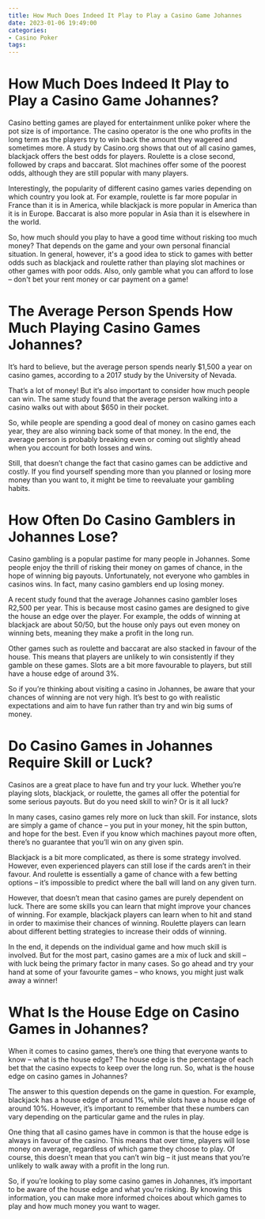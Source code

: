 ```yaml
---
title: How Much Does Indeed It Play to Play a Casino Game Johannes
date: 2023-01-06 19:49:00
categories:
- Casino Poker
tags:
---
```



#  How Much Does Indeed It Play to Play a Casino Game Johannes?

Casino betting games are played for entertainment unlike poker where the pot size is of importance. The casino operator is the one who profits in the long term as the players try to win back the amount they wagered and sometimes more. A study by Casino.org shows that out of all casino games, blackjack offers the best odds for players. Roulette is a close second, followed by craps and baccarat. Slot machines offer some of the poorest odds, although they are still popular with many players.

Interestingly, the popularity of different casino games varies depending on which country you look at. For example, roulette is far more popular in France than it is in America, while blackjack is more popular in America than it is in Europe. Baccarat is also more popular in Asia than it is elsewhere in the world.

So, how much should you play to have a good time without risking too much money? That depends on the game and your own personal financial situation. In general, however, it's a good idea to stick to games with better odds such as blackjack and roulette rather than playing slot machines or other games with poor odds. Also, only gamble what you can afford to lose – don't bet your rent money or car payment on a game!

#  The Average Person Spends How Much Playing Casino Games Johannes?

It’s hard to believe, but the average person spends nearly $1,500 a year on casino games, according to a 2017 study by the University of Nevada.

That’s a lot of money! But it’s also important to consider how much people can win. The same study found that the average person walking into a casino walks out with about $650 in their pocket.

So, while people are spending a good deal of money on casino games each year, they are also winning back some of that money. In the end, the average person is probably breaking even or coming out slightly ahead when you account for both losses and wins.

Still, that doesn’t change the fact that casino games can be addictive and costly. If you find yourself spending more than you planned or losing more money than you want to, it might be time to reevaluate your gambling habits.

#  How Often Do Casino Gamblers in Johannes Lose?

Casino gambling is a popular pastime for many people in Johannes. Some people enjoy the thrill of risking their money on games of chance, in the hope of winning big payouts. Unfortunately, not everyone who gambles in casinos wins. In fact, many casino gamblers end up losing money.

A recent study found that the average Johannes casino gambler loses R2,500 per year. This is because most casino games are designed to give the house an edge over the player. For example, the odds of winning at blackjack are about 50/50, but the house only pays out even money on winning bets, meaning they make a profit in the long run.

Other games such as roulette and baccarat are also stacked in favour of the house. This means that players are unlikely to win consistently if they gamble on these games. Slots are a bit more favourable to players, but still have a house edge of around 3%.

So if you’re thinking about visiting a casino in Johannes, be aware that your chances of winning are not very high. It’s best to go with realistic expectations and aim to have fun rather than try and win big sums of money.

#  Do Casino Games in Johannes Require Skill or Luck?

Casinos are a great place to have fun and try your luck. Whether you’re playing slots, blackjack, or roulette, the games all offer the potential for some serious payouts. But do you need skill to win? Or is it all luck?

In many cases, casino games rely more on luck than skill. For instance, slots are simply a game of chance – you put in your money, hit the spin button, and hope for the best. Even if you know which machines payout more often, there’s no guarantee that you’ll win on any given spin.

Blackjack is a bit more complicated, as there is some strategy involved. However, even experienced players can still lose if the cards aren’t in their favour. And roulette is essentially a game of chance with a few betting options – it’s impossible to predict where the ball will land on any given turn.

However, that doesn’t mean that casino games are purely dependent on luck. There are some skills you can learn that might improve your chances of winning. For example, blackjack players can learn when to hit and stand in order to maximise their chances of winning. Roulette players can learn about different betting strategies to increase their odds of winning.

In the end, it depends on the individual game and how much skill is involved. But for the most part, casino games are a mix of luck and skill – with luck being the primary factor in many cases. So go ahead and try your hand at some of your favourite games – who knows, you might just walk away a winner!

#  What Is the House Edge on Casino Games in Johannes?

When it comes to casino games, there’s one thing that everyone wants to know – what is the house edge? The house edge is the percentage of each bet that the casino expects to keep over the long run. So, what is the house edge on casino games in Johannes?

The answer to this question depends on the game in question. For example, blackjack has a house edge of around 1%, while slots have a house edge of around 10%. However, it’s important to remember that these numbers can vary depending on the particular game and the rules in play.

One thing that all casino games have in common is that the house edge is always in favour of the casino. This means that over time, players will lose money on average, regardless of which game they choose to play. Of course, this doesn’t mean that you can’t win big – it just means that you’re unlikely to walk away with a profit in the long run.

So, if you’re looking to play some casino games in Johannes, it’s important to be aware of the house edge and what you’re risking. By knowing this information, you can make more informed choices about which games to play and how much money you want to wager.